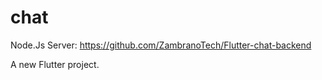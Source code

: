 # chat

Node.Js Server:
https://github.com/ZambranoTech/Flutter-chat-backend

A new Flutter project.
